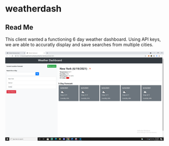 # weatherdash

## Read Me

This client wanted a functioning 6 day weather dashboard. Using API keys, we are able to accuratly display and save searches from multiple cities.


![Screenshot](./img/weather.png)